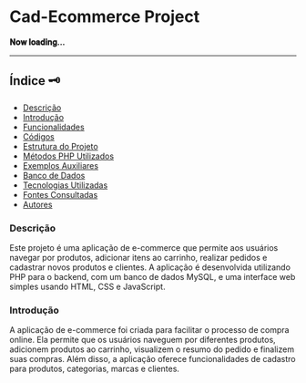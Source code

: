 # Cad-Ecommerce Project

**𝐍𝐨𝐰 𝐥𝐨𝐚𝐝𝐢𝐧𝐠...**

---

## Índice 🗝️

- [Descrição](#descrição)
- [Introdução](#introdução)
- [Funcionalidades](#funcionalidades)
- [Códigos](#códigos)
- [Estrutura do Projeto](#estrutura-do-projeto)
- [Métodos PHP Utilizados](#métodos-php-utilizados)
- [Exemplos Auxiliares](#exemplos-auxiliares)
- [Banco de Dados](#banco-de-dados)
- [Tecnologias Utilizadas](#tecnologias-utilizadas)
- [Fontes Consultadas](#fontes-consultadas)
- [Autores](#autores)

### Descrição

Este projeto é uma aplicação de e-commerce que permite aos usuários navegar por produtos, adicionar itens ao carrinho, realizar pedidos e cadastrar novos produtos e clientes. A aplicação é desenvolvida utilizando PHP para o backend, com um banco de dados MySQL, e uma interface web simples usando HTML, CSS e JavaScript.

### Introdução

A aplicação de e-commerce foi criada para facilitar o processo de compra online. Ela permite que os usuários naveguem por diferentes produtos, adicionem produtos ao carrinho, visualizem o resumo do pedido e finalizem suas compras. Além disso, a aplicação oferece funcionalidades de cadastro para produtos, categorias, marcas e clientes.


